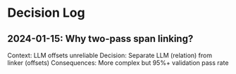 # Decision Log

## 2024-01-15: Why two-pass span linking?
Context: LLM offsets unreliable
Decision: Separate LLM (relation) from linker (offsets)
Consequences: More complex but 95%+ validation pass rate